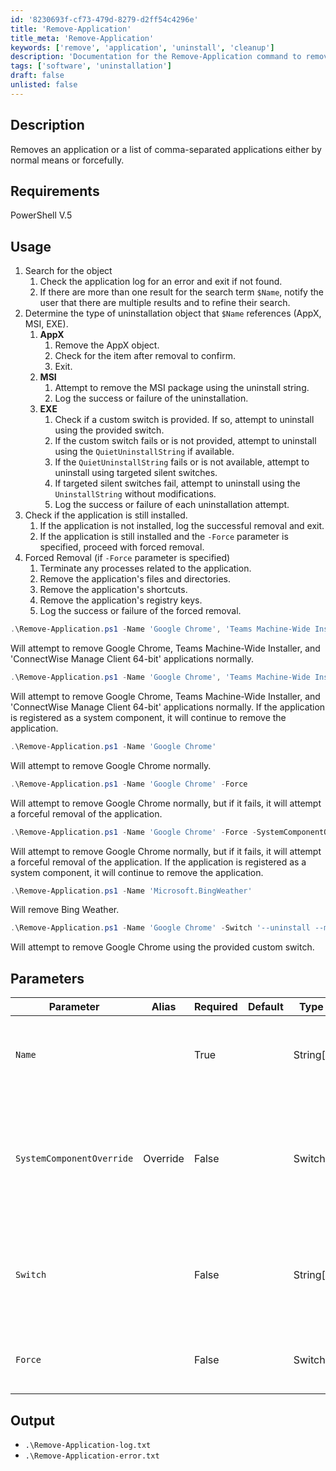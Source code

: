 ```yaml
---
id: '8230693f-cf73-479d-8279-d2ff54c4296e'
title: 'Remove-Application'
title_meta: 'Remove-Application'
keywords: ['remove', 'application', 'uninstall', 'cleanup']
description: 'Documentation for the Remove-Application command to remove an application or list of applications either by normal means or forcefully.'
tags: ['software', 'uninstallation']
draft: false
unlisted: false
---
```


## Description

Removes an application or a list of comma-separated applications either by normal means or forcefully.

## Requirements

PowerShell V.5

## Usage

1. Search for the object
    1. Check the application log for an error and exit if not found.
    2. If there are more than one result for the search term `$Name`, notify the user that there are multiple results and to refine their search.
2. Determine the type of uninstallation object that `$Name` references (AppX, MSI, EXE).
    1. **AppX**
        1. Remove the AppX object.
        2. Check for the item after removal to confirm.
        3. Exit.
    2. **MSI**
        1. Attempt to remove the MSI package using the uninstall string.
        2. Log the success or failure of the uninstallation.
    3. **EXE**
        1. Check if a custom switch is provided. If so, attempt to uninstall using the provided switch.
        2. If the custom switch fails or is not provided, attempt to uninstall using the `QuietUninstallString` if available.
        3. If the `QuietUninstallString` fails or is not available, attempt to uninstall using targeted silent switches.
        4. If targeted silent switches fail, attempt to uninstall using the `UninstallString` without modifications.
        5. Log the success or failure of each uninstallation attempt.
3. Check if the application is still installed.
    1. If the application is not installed, log the successful removal and exit.
    2. If the application is still installed and the `-Force` parameter is specified, proceed with forced removal.
4. Forced Removal (if `-Force` parameter is specified)
    1. Terminate any processes related to the application.
    2. Remove the application's files and directories.
    3. Remove the application's shortcuts.
    4. Remove the application's registry keys.
    5. Log the success or failure of the forced removal.

```powershell
.\Remove-Application.ps1 -Name 'Google Chrome', 'Teams Machine-Wide Installer', 'ConnectWise Manage Client 64-bit'
```
Will attempt to remove Google Chrome, Teams Machine-Wide Installer, and 'ConnectWise Manage Client 64-bit' applications normally.

```powershell
.\Remove-Application.ps1 -Name 'Google Chrome', 'Teams Machine-Wide Installer', 'ConnectWise Manage Client 64-bit' -SystemComponentOverride
```
Will attempt to remove Google Chrome, Teams Machine-Wide Installer, and 'ConnectWise Manage Client 64-bit' applications normally. If the application is registered as a system component, it will continue to remove the application.

```powershell
.\Remove-Application.ps1 -Name 'Google Chrome'
```
Will attempt to remove Google Chrome normally.

```powershell
.\Remove-Application.ps1 -Name 'Google Chrome' -Force
```
Will attempt to remove Google Chrome normally, but if it fails, it will attempt a forceful removal of the application.

```powershell
.\Remove-Application.ps1 -Name 'Google Chrome' -Force -SystemComponentOverride
```
Will attempt to remove Google Chrome normally, but if it fails, it will attempt a forceful removal of the application. If the application is registered as a system component, it will continue to remove the application.

```powershell
.\Remove-Application.ps1 -Name 'Microsoft.BingWeather'
```
Will remove Bing Weather.

```powershell
.\Remove-Application.ps1 -Name 'Google Chrome' -Switch '--uninstall --multi-install --chrome --system-level --force-uninstall'
```
Will attempt to remove Google Chrome using the provided custom switch.

## Parameters

| Parameter                     | Alias              | Required | Default | Type      | Description                                                                                                                                              |
|-------------------------------|--------------------|----------|---------|-----------|----------------------------------------------------------------------------------------------------------------------------------------------------------|
| `Name`                        |                    | True     |         | String[]  | The name or the comma-separated list of the name of the application(s) as they appear in the programs list.                                            |
| `SystemComponentOverride`     | Override           | False    |         | Switch    | The default action of this script is to not remove any item that holds the `SystemComponent` registry key at a value of 1. Using `SystemComponentOverride`, you can bypass that default and remove items classified as system components. |
| `Switch`                      |                    | False    |         | String[]  | Specifies the custom switch(es) to be used during the uninstall process. This parameter is useful when the default silent switches do not work for a specific application. |
| `Force`                       |                    | False    |         | Switch    | Forces the removal of the application using an aggressive approach if the normal uninstallation methods fail.                                          |

## Output

- `.\Remove-Application-log.txt`
- `.\Remove-Application-error.txt`



